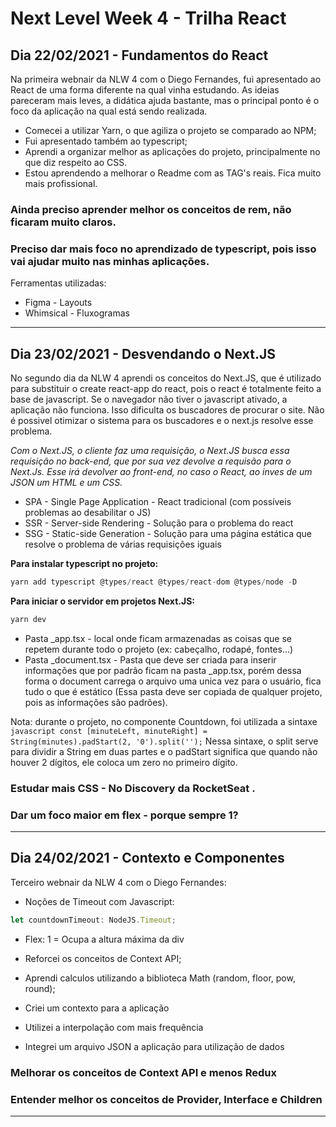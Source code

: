 # Next Level Week 4 - Trilha React

## Dia 22/02/2021 - Fundamentos do React

Na primeira webnair da NLW 4 com o Diego Fernandes, fui apresentado ao React de uma forma diferente na qual vinha estudando. As ideias pareceram mais leves, a didática ajuda bastante, mas o principal ponto é o foco da aplicação na qual está sendo realizada. 

* Comecei a utilizar Yarn, o que agiliza o projeto se comparado ao NPM;
* Fui apresentado também ao typescript;
* Aprendi a organizar melhor as aplicações do projeto, principalmente no que diz respeito ao CSS.
* Estou aprendendo a melhorar o Readme com as TAG's reais. Fica muito mais profissional.

### Ainda preciso aprender melhor os conceitos de rem, não ficaram muito claros.
### Preciso dar mais foco no aprendizado de typescript, pois isso vai ajudar muito nas minhas aplicações.

Ferramentas utilizadas:

* Figma - Layouts
* Whimsical - Fluxogramas

---

## Dia 23/02/2021 - Desvendando o Next.JS

No segundo dia da NLW 4 aprendi os conceitos do Next.JS, que é utilizado para substituir o create react-app do react, pois o react é totalmente feito a base de javascript. Se o navegador não tiver o javascript ativado, a aplicação não funciona. Isso dificulta os buscadores de procurar o site. Não é possivel otimizar o sistema para os buscadores e o next.js resolve esse problema.

*Com o Next.JS, o cliente faz uma requisição, o Next.JS busca essa requisição no back-end, que por sua vez devolve a requisão para o Next.Js. Esse irá devolver ao front-end, no caso o React, ao inves de um JSON um HTML e um CSS.*

* SPA - Single Page Application - React tradicional (com possíveis problemas ao desabilitar o JS)
* SSR - Server-side Rendering - Solução para o problema do react
* SSG - Static-side Generation - Solução para uma página estática que resolve o problema de várias requisições iguais

**Para instalar typescript no projeto:**
```javascript
yarn add typescript @types/react @types/react-dom @types/node -D
```

**Para iniciar o servidor em projetos Next.JS:**
```javascript
yarn dev
```

* Pasta _app.tsx - local onde ficam armazenadas as coisas que se repetem durante todo o projeto (ex: cabeçalho, rodapé, fontes...)
* Pasta _document.tsx - Pasta que deve ser criada para inserir informações que por padrão ficam na pasta _app.tsx, porém dessa forma o document carrega o arquivo uma unica vez para o usuário, fica tudo o que é estático (Essa pasta deve ser copiada de qualquer projeto, pois as informações são padrões).

Nota: durante o projeto, no componente Countdown, foi utilizada a sintaxe ```javascript const [minuteLeft, minuteRight] = String(minutes).padStart(2, '0').split('');```
Nessa sintaxe, o split serve para dividir a String em duas partes e o padStart significa que quando não houver 2 dígitos, ele coloca um zero no primeiro dígito.

### Estudar mais CSS - No Discovery da RocketSeat .
### Dar um foco maior em flex - porque sempre 1?

---

## Dia 24/02/2021 - Contexto e Componentes

Terceiro webnair da NLW 4 com o Diego Fernandes: 

* Noções de Timeout com Javascript:

```javascript
let countdownTimeout: NodeJS.Timeout;
```

* Flex: 1 = Ocupa a altura máxima da div

* Reforcei os conceitos de Context API;
* Aprendi calculos utilizando a biblioteca Math (random, floor, pow, round);
* Criei um contexto para a aplicação
* Utilizei a interpolação com mais frequência
* Integrei um arquivo JSON a aplicação para utilização de dados

### Melhorar os conceitos de Context API e menos Redux
### Entender melhor os conceitos de Provider, Interface e Children

---